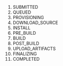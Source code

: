 1. SUBMITTED
2. QUEUED
3. PROVISIONING
4. DOWNLOAD_SOURCE
5. INSTALL
6. PRE_BUILD
7. BUILD
8. POST_BUILD
9. UPLOAD_ARTIFACTS
10. FINALIZING
11. COMPLETED
